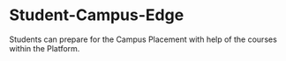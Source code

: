 # Student-Campus-Edge
Students can prepare for the Campus Placement with help of the courses within the Platform.
